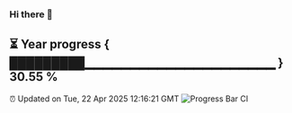 ### Hi there 👋
⏳ Year progress { █████████▁▁▁▁▁▁▁▁▁▁▁▁▁▁▁▁▁▁▁▁▁ } 30.55 %
---
⏰ Updated on Tue, 22 Apr 2025 12:16:21 GMT
![Progress Bar CI](https://github.com/Moyi321/Moyi321/workflows/Progress%20Bar%20CI/badge.svg)
